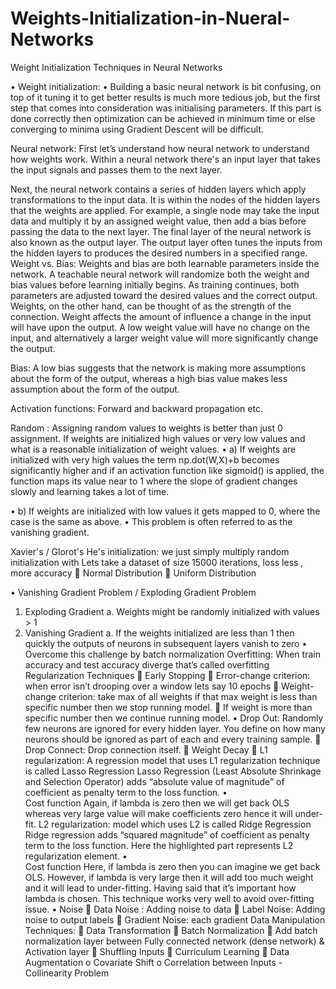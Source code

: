 # Weights-Initialization-in-Nueral-Networks
Weight Initialization Techniques in Neural Networks

•	Weight initialization: 
•	Building a basic neural network is bit confusing,  on top of it tuning it to get better results is much more tedious job, but the first step that comes into consideration was initialising parameters. If this part is done correctly then optimization can be achieved in minimum time or else converging to minima using Gradient Descent will be difficult.

Neural network: First let’s understand how neural network to understand how weights work. Within a neural network there's an input layer that takes the input signals and passes them to the next layer.

Next, the neural network contains a series of hidden layers which apply transformations to the input data. It is within the nodes of the hidden layers that the weights are applied. For example, a single node may take the input data and multiply it by an assigned weight value, then add a bias before passing the data to the next layer.
The final layer of the neural network is also known as the output layer. The output layer often tunes the inputs from the hidden layers to produces the desired numbers in a specified range.
Weight vs. Bias:
 Weights and bias are both learnable parameters inside the network. A teachable neural network will randomize both the weight and bias values before learning initially begins. As training continues, both parameters are adjusted toward the desired values and the correct output. Weights, on the other hand, can be thought of as the strength of the connection. Weight affects the amount of influence a change in the input will have upon the output. A low weight value will have no change on the input, and alternatively a larger weight value will more significantly change the output.

Bias: A low bias suggests that the network is making more assumptions about the form of the output, whereas a high bias value makes less assumption about the form of the output.

Activation functions:
Forward and backward propagation etc.

Random : Assigning random values to weights is better than just 0 assignment.  If weights are initialized high values or very low values and what is a reasonable initialization of weight values.
•	a) If weights are initialized with very high values the term np.dot(W,X)+b becomes significantly higher and if an activation function like sigmoid() is applied, the function maps its value near to 1 where the slope of gradient changes slowly and learning takes a lot of time.

•	b) If weights are initialized with low values it gets mapped to 0, where the case is the same as above.
•	This problem is often referred to as the vanishing gradient.

Xavier's / Glorot's
He's initialization: we just simply multiply random initialization with 
Lets take a dataset of size 15000 iterations, loss less , more accuracy
	Normal Distribution
	Uniform Distribution


•	Vanishing Gradient Problem / Exploding Gradient Problem
1.	Exploding Gradient
a.	Weights might be randomly initialized with values > 1
2.	Vanishing Gradient
a.	If the weights initialized are less than 1 then quickly the outputs of neurons in subsequent layers vanish to zero
•	Overcome this challenge by batch normalization
Overfitting: When train accuracy and test accuracy diverge that’s called overfitting 
Regularization Techniques
	 Early Stopping
	Error-change criterion: when error isn’t drooping over a window lets say 10 epochs
	Weight-change criterion: take max of all weights if that max weight is less than specific number then we stop running model. 
	If weight is more than specific number then we continue running model.
•	Drop Out: Randomly few neurons are ignored for every hidden layer. You define on how many neurons should be ignored as part of each and every training sample.
	Drop Connect: Drop connection itself.
	Weight Decay
	L1 regularization: A regression model that uses L1 regularization technique is called Lasso Regression
Lasso Regression (Least Absolute Shrinkage and Selection Operator) adds “absolute value of magnitude” of coefficient as penalty term to the loss function.
•	 
Cost function
Again, if lambda is zero then we will get back OLS whereas very large value will make coefficients zero hence it will under-fit.
L2 regularization: model which uses L2 is called Ridge Regression
Ridge regression adds “squared magnitude” of coefficient as penalty term to the loss function. Here the highlighted part represents L2 regularization element.
•	 
Cost function
Here, if lambda is zero then you can imagine we get back OLS. However, if lambda is very large then it will add too much weight and it will lead to under-fitting. Having said that it’s important how lambda is chosen. This technique works very well to avoid over-fitting issue.
•	Noise
	Data Noise : Adding noise to data
	Label Noise: Adding noise to output labels
	Gradient Noise: each gradient 
Data Manipulation Techniques:
	Data Transformation
	Batch Normalization
	Add batch normalization layer between Fully connected network (dense network) & Activation layer
	Shuffling Inputs
	Curriculum Learning
	Data Augmentation
o	Covariate Shift
o	Correlation between Inputs - Collinearity Problem

